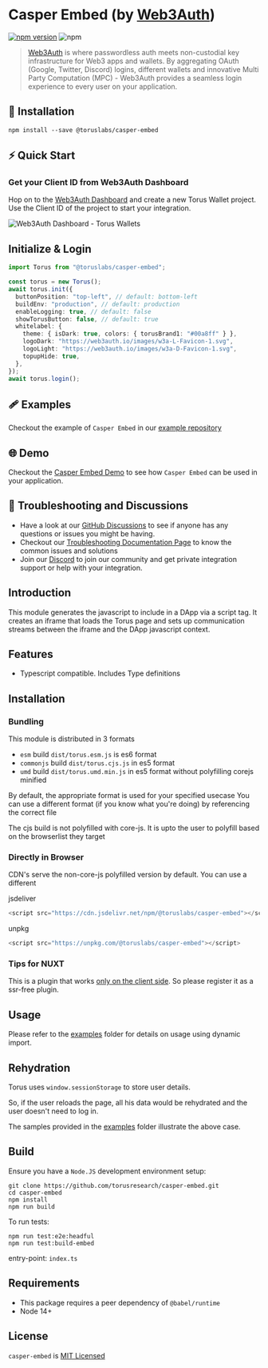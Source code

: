 # Casper Embed (by [Web3Auth](https://web3auth.io/docs))

[![npm version](https://badge.fury.io/js/@toruslabs%2Fcasper-embed.svg)](https://badge.fury.io/js/@toruslabs%2Fcasper-embed)
![npm](https://img.shields.io/npm/dw/@toruslabs/casper-embed)

> [Web3Auth](https://web3auth.io) is where passwordless auth meets non-custodial key infrastructure for Web3 apps and wallets. By aggregating OAuth (Google, Twitter, Discord) logins, different wallets and innovative Multi Party Computation (MPC) - Web3Auth provides a seamless login experience to every user on your application.

## 🔗 Installation

```shell
npm install --save @toruslabs/casper-embed
```

## ⚡ Quick Start

### Get your Client ID from Web3Auth Dashboard

Hop on to the [Web3Auth Dashboard](https://dashboard.web3auth.io/) and create a new Torus Wallet project. Use the Client ID of the project to start your integration.

![Web3Auth Dashboard - Torus Wallets](https://user-images.githubusercontent.com/6962565/187207779-9420f4ad-17e8-43fa-b578-0bc64f50e4d3.png)

## Initialize & Login

```ts
import Torus from "@toruslabs/casper-embed";

const torus = new Torus();
await torus.init({
  buttonPosition: "top-left", // default: bottom-left
  buildEnv: "production", // default: production
  enableLogging: true, // default: false
  showTorusButton: false, // default: true
  whitelabel: {
    theme: { isDark: true, colors: { torusBrand1: "#00a8ff" } },
    logoDark: "https://web3auth.io/images/w3a-L-Favicon-1.svg",
    logoLight: "https://web3auth.io/images/w3a-D-Favicon-1.svg",
    topupHide: true,
  },
});
await torus.login();
```

## 🩹 Examples

Checkout the example of `Casper Embed` in our [example repository](https://github.com/torusresearch/casper-embed/tree/master/examples/vue-app)

## 🌐 Demo

Checkout the [Casper Embed Demo](https://demo-casper.tor.us/) to see how `Casper Embed` can be used in your application.

## 💬 Troubleshooting and Discussions

- Have a look at our [GitHub Discussions](https://github.com/Web3Auth/Web3Auth/discussions?discussions_q=sort%3Atop) to see if anyone has any questions or issues you might be having.
- Checkout our [Troubleshooting Documentation Page](https://web3auth.io/docs/troubleshooting) to know the common issues and solutions
- Join our [Discord](https://discord.gg/web3auth) to join our community and get private integration support or help with your integration.

## Introduction

This module generates the javascript to include in a DApp via a script tag.
It creates an iframe that loads the Torus page and sets up communication streams between
the iframe and the DApp javascript context.

## Features

- Typescript compatible. Includes Type definitions

## Installation

### Bundling

This module is distributed in 3 formats

- `esm` build `dist/torus.esm.js` is es6 format
- `commonjs` build `dist/torus.cjs.js` in es5 format
- `umd` build `dist/torus.umd.min.js` in es5 format without polyfilling corejs minified

By default, the appropriate format is used for your specified usecase
You can use a different format (if you know what you're doing) by referencing the correct file

The cjs build is not polyfilled with core-js.
It is upto the user to polyfill based on the browserlist they target

### Directly in Browser

CDN's serve the non-core-js polyfilled version by default. You can use a different

jsdeliver

```js
<script src="https://cdn.jsdelivr.net/npm/@toruslabs/casper-embed"></script>
```

unpkg

```js
<script src="https://unpkg.com/@toruslabs/casper-embed"></script>
```

### Tips for NUXT

This is a plugin that works [only on the client side](https://nuxtjs.org/guide/plugins/#client-side-only). So please register it as a ssr-free plugin.

## Usage

Please refer to the [examples](examples) folder for details on usage using dynamic import.

## Rehydration

Torus uses `window.sessionStorage` to store user details.

So, if the user reloads the page, all his data would be rehydrated and the user doesn't need to log in.

The samples provided in the [examples](examples) folder illustrate the above case.

## Build

Ensure you have a `Node.JS` development environment setup:

```
git clone https://github.com/torusresearch/casper-embed.git
cd casper-embed
npm install
npm run build
```

To run tests:

```
npm run test:e2e:headful
npm run test:build-embed
```

entry-point: `index.ts`

## Requirements

- This package requires a peer dependency of `@babel/runtime`
- Node 14+

## License

`casper-embed` is [MIT Licensed](LICENSE)

